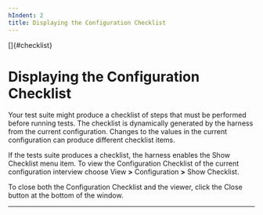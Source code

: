 ```yaml
---
hIndent: 2
title: Displaying the Configuration Checklist
---
```


[]{#checklist}

# Displaying the Configuration Checklist

Your test suite might produce a checklist of steps that must be performed before running tests. The
checklist is dynamically generated by the harness from the current configuration. Changes to the
values in the current configuration can produce different checklist items.

If the tests suite produces a checklist, the harness enables the Show Checklist menu item. To view
the Configuration Checklist of the current configuration interview choose View **\>** Configuration
**\>** Show Checklist.

To close both the Configuration Checklist and the viewer, click the Close button at the bottom of
the window.

----------------------------------------------------------------------------------------------------


